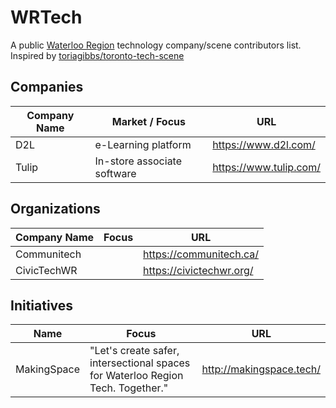 # WRTech

A public [Waterloo Region](https://www.explorewaterlooregion.com/) technology company/scene contributors list.  Inspired by [toriagibbs/toronto-tech-scene](https://github.com/toriagibbs/toronto-tech-scene)

## Companies

| Company Name | Market / Focus | URL |
| --- | --- | --- |
| D2L | e-Learning platform | https://www.d2l.com/ |
| Tulip | In-store associate software | https://www.tulip.com/ |

## Organizations

| Company Name | Focus | URL |
| --- | --- | --- |
| Communitech | | https://communitech.ca/ |
| CivicTechWR | |  https://civictechwr.org/ |

## Initiatives

| Name | Focus | URL |
| --- | --- | --- |
| MakingSpace | "Let's create safer, intersectional spaces for Waterloo Region Tech. Together." | http://makingspace.tech/ |
